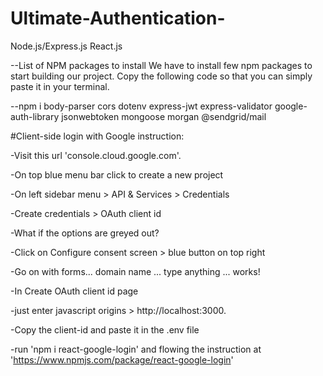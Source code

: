# Ultimate-Authentication-
Node.js/Express.js React.js


--List of NPM packages to install
We have to install few npm packages to start building our project. Copy the following  code so that you can simply paste it in your terminal.

--npm i body-parser cors dotenv express-jwt express-validator google-auth-library jsonwebtoken mongoose morgan @sendgrid/mail

#Client-side login with Google instruction:

-Visit this url 'console.cloud.google.com'.

-On top blue menu bar click to create a new project

-On left sidebar menu > API & Services > Credentials

-Create credentials > OAuth client id

-What if the options are greyed out?

-Click on Configure consent screen > blue button on top right

-Go on with forms... domain name ... type anything ... works!

-In Create OAuth client id page

-just enter javascript origins > http://localhost:3000.

-Copy the client-id and paste it in the .env file 

-run 'npm i react-google-login' and flowing the instruction at 'https://www.npmjs.com/package/react-google-login'

